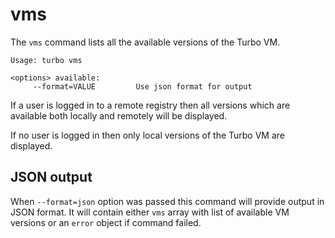 # vms

The `vms` command lists all the available versions of the Turbo VM. 

```
Usage: turbo vms

<options> available:
     --format=VALUE         Use json format for output
```

If a user is logged in to a remote registry then all versions which are available both locally and remotely will be displayed. 

If no user is logged in then only local versions of the Turbo VM are displayed. 

## JSON output

When `--format=json` option was passed this command will provide output in JSON format. It will contain either `vms` array with list of available VM versions or an `error` object if command failed.